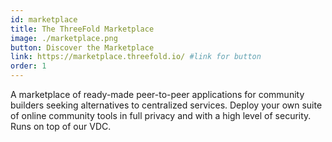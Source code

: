 ```yaml
---
id: marketplace
title: The ThreeFold Marketplace
image: ./marketplace.png
button: Discover the Marketplace
link: https://marketplace.threefold.io/ #link for button
order: 1
---
```


A marketplace of ready-made peer-to-peer applications for community builders seeking alternatives to centralized services. Deploy your own suite of online community tools in full privacy and with a high level of security. Runs on top of our VDC.
